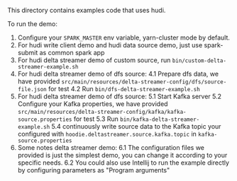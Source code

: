 <!--
  Licensed to the Apache Software Foundation (ASF) under one or more
  contributor license agreements.  See the NOTICE file distributed with
  this work for additional information regarding copyright ownership.
  The ASF licenses this file to You under the Apache License, Version 2.0
  (the "License"); you may not use this file except in compliance with
  the License.  You may obtain a copy of the License at

       http://www.apache.org/licenses/LICENSE-2.0

  Unless required by applicable law or agreed to in writing, software
  distributed under the License is distributed on an "AS IS" BASIS,
  WITHOUT WARRANTIES OR CONDITIONS OF ANY KIND, either express or implied.
  See the License for the specific language governing permissions and
  limitations under the License.
-->

This directory contains examples code that uses hudi.

To run the demo: 

  1. Configure your `SPARK_MASTER` env variable, yarn-cluster mode by default.
  2. For hudi write client demo and hudi data source demo, just use spark-submit as common spark app
  3. For hudi delta streamer demo of custom source, run `bin/custom-delta-streamer-example.sh`
  4. For hudi delta streamer demo of dfs source:
      4.1 Prepare dfs data, we have provided `src/main/resources/delta-streamer-config/dfs/source-file.json` for test
      4.2 Run `bin/dfs-delta-streamer-example.sh`
  5. For hudi delta streamer demo of dfs source:
      5.1 Start Kafka server
      5.2 Configure your Kafka properties, we have provided `src/main/resources/delta-streamer-config/kafka/kafka-source.properties` for test
      5.3 Run `bin/kafka-delta-streamer-example.sh`
      5.4 continuously write source data to the Kafka topic your configured with `hoodie.deltastreamer.source.kafka.topic` in `kafka-source.properties`
  6. Some notes delta streamer demo:
      6.1 The configuration files we provided is just the simplest demo, you can change it according to your specific needs.
      6.2 You could also use Intellij to run the example directly by configuring parameters as "Program arguments"
